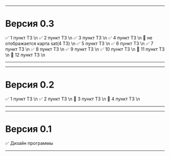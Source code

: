 ____
# Версия 0.3
:white_check_mark: 1 пункт ТЗ \n
:white_check_mark: 2 пункт ТЗ \n
:white_check_mark: 3 пункт ТЗ \n
:white_check_mark: 4 пункт ТЗ \n
:black_square_button: не отображается карта sat(4 ТЗ) \n
:white_check_mark: 5 пункт ТЗ \n
:white_check_mark: 6 пункт ТЗ \n
:white_check_mark: 7 пункт ТЗ \n
:white_check_mark: 8 пункт ТЗ \n
:white_check_mark: 9 пункт ТЗ \n
:white_check_mark: 10 пункт ТЗ \n
:black_square_button: 11 пункт ТЗ \n
:black_square_button: 12 пункт ТЗ \n
____
____
# Версия 0.2
:white_check_mark: 1 пункт ТЗ \n
:white_check_mark: 2 пункт ТЗ \n
:black_square_button: 3 пункт ТЗ \n
:black_square_button: 4 пункт ТЗ \n
____
____
# Версия 0.1
:white_check_mark: Дизайн программы
____
